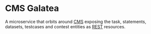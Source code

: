 # CMS Galatea

A microservice that orbits around [CMS](https://github.com/cms-dev/cms) exposing the task, statements, datasets,
testcases and contest entities as [REST](https://en.wikipedia.org/wiki/Representational_state_transfer) resources.